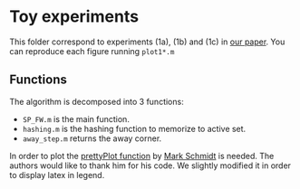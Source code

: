 # Toy experiments

This folder correspond to experiments (1a), (1b) and (1c) in [our paper](https://arxiv.org/abs/1610.07797).
You can reproduce each figure running `plot1*.m`
## Functions
The algorithm is decomposed into 3 functions:
 - `SP_FW.m` is the main function.
 - `hashing.m` is the hashing function to memorize to active set.
 - `away_step.m` returns the away corner.

In order to plot the [prettyPlot function](https://www.cs.ubc.ca/~schmidtm/Software/prettyPlot.html) by [Mark Schmidt](http://www.cs.ubc.ca/~schmidtm/) is needed. The authors would like to thank him for his code. We slightly modified it in order to display latex in legend.
